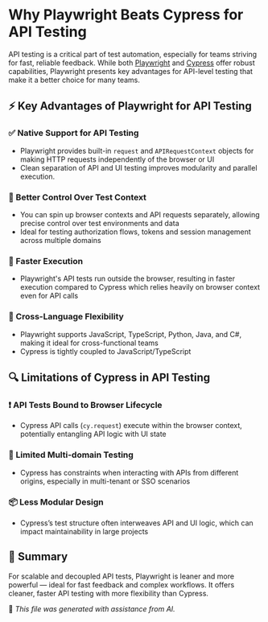 # Why Playwright Beats Cypress for API Testing

API testing is a critical part of test automation, especially for teams striving for fast, reliable feedback. 
While both [Playwright](https://playwright.dev/) and [Cypress](https://www.cypress.io/) offer robust capabilities, Playwright presents key advantages for API-level testing that make it a better choice for many teams.

## ⚡ Key Advantages of Playwright for API Testing

### ✅ Native Support for API Testing
- Playwright provides built-in `request` and `APIRequestContext` objects for making HTTP requests independently of the browser or UI
- Clean separation of API and UI testing improves modularity and parallel execution.

### 🔧 Better Control Over Test Context
- You can spin up browser contexts and API requests separately, allowing precise control over test environments and data
- Ideal for testing authorization flows, tokens and session management across multiple domains

### 🚀 Faster Execution
- Playwright's API tests run outside the browser, resulting in faster execution compared to Cypress which relies heavily on browser context even for API calls

### 🔄 Cross-Language Flexibility
- Playwright supports JavaScript, TypeScript, Python, Java, and C#, making it ideal for cross-functional teams
- Cypress is tightly coupled to JavaScript/TypeScript


## 🔍 Limitations of Cypress in API Testing

### ❗ API Tests Bound to Browser Lifecycle
- Cypress API calls (`cy.request`) execute within the browser context, potentially entangling API logic with UI state

### 🧱 Limited Multi-domain Testing
- Cypress has constraints when interacting with APIs from different origins, especially in multi-tenant or SSO scenarios

### 📦 Less Modular Design
- Cypress’s test structure often interweaves API and UI logic, which can impact maintainability in large projects


## 🏁 Summary

For scalable and decoupled API tests, Playwright is leaner and more powerful — ideal for fast feedback and complex workflows. It offers cleaner, faster API testing with more flexibility than Cypress.




🤖 *This file was generated with assistance from AI.*



